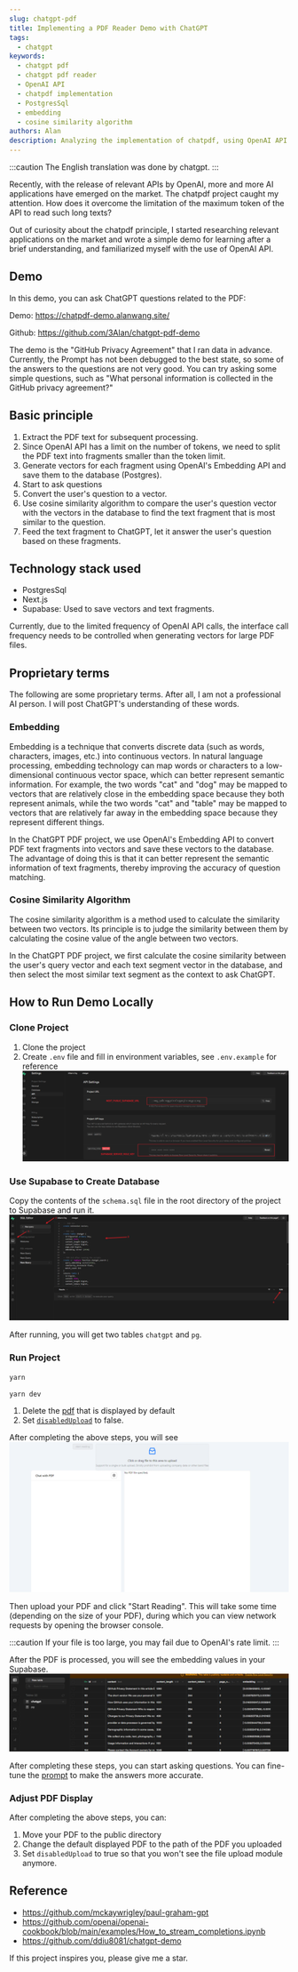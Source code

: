 ```yaml
---
slug: chatgpt-pdf
title: Implementing a PDF Reader Demo with ChatGPT
tags:
  - chatgpt
keywords:
  - chatgpt pdf
  - chatgpt pdf reader
  - OpenAI API
  - chatpdf implementation
  - PostgresSql
  - embedding
  - cosine similarity algorithm
authors: Alan
description: Analyzing the implementation of chatpdf, using OpenAI API to convert PDF text fragments into vectors, and using cosine similarity algorithm to match user questions and text fragments, thus implementing Q&A for long texts.
---
```


:::caution
The English translation was done by chatgpt.
:::

Recently, with the release of relevant APIs by OpenAI, more and more AI applications have emerged on the market. The chatpdf project caught my attention. How does it overcome the limitation of the maximum token of the API to read such long texts?

<!--truncate-->

Out of curiosity about the chatpdf principle, I started researching relevant applications on the market and wrote a simple demo for learning after a brief understanding, and familiarized myself with the use of OpenAI API.

## Demo

In this demo, you can ask ChatGPT questions related to the PDF:

Demo: https://chatpdf-demo.alanwang.site/

Github: https://github.com/3Alan/chatgpt-pdf-demo

The demo is the "GitHub Privacy Agreement" that I ran data in advance. Currently, the Prompt has not been debugged to the best state, so some of the answers to the questions are not very good. You can try asking some simple questions, such as "What personal information is collected in the GitHub privacy agreement?"

## Basic principle

1. Extract the PDF text for subsequent processing.
2. Since OpenAI API has a limit on the number of tokens, we need to split the PDF text into fragments smaller than the token limit.
3. Generate vectors for each fragment using OpenAI's Embedding API and save them to the database (Postgres).
4. Start to ask questions
5. Convert the user's question to a vector.
6. Use cosine similarity algorithm to compare the user's question vector with the vectors in the database to find the text fragment that is most similar to the question.
7. Feed the text fragment to ChatGPT, let it answer the user's question based on these fragments.

## Technology stack used

- PostgresSql
- Next.js
- Supabase: Used to save vectors and text fragments.

Currently, due to the limited frequency of OpenAI API calls, the interface call frequency needs to be controlled when generating vectors for large PDF files.

## Proprietary terms

The following are some proprietary terms. After all, I am not a professional AI person. I will post ChatGPT's understanding of these words.

### Embedding

Embedding is a technique that converts discrete data (such as words, characters, images, etc.) into continuous vectors. In natural language processing, embedding technology can map words or characters to a low-dimensional continuous vector space, which can better represent semantic information. For example, the two words "cat" and "dog" may be mapped to vectors that are relatively close in the embedding space because they both represent animals, while the two words "cat" and "table" may be mapped to vectors that are relatively far away in the embedding space because they represent different things.

In the ChatGPT PDF project, we use OpenAI's Embedding API to convert PDF text fragments into vectors and save these vectors to the database. The advantage of doing this is that it can better represent the semantic information of text fragments, thereby improving the accuracy of question matching.

### Cosine Similarity Algorithm

The cosine similarity algorithm is a method used to calculate the similarity between two vectors. Its principle is to judge the similarity between them by calculating the cosine value of the angle between two vectors.

In the ChatGPT PDF project, we first calculate the cosine similarity between the user's query vector and each text segment vector in the database, and then select the most similar text segment as the context to ask ChatGPT.

## How to Run Demo Locally

### Clone Project

1. Clone the project
2. Create `.env` file and fill in environment variables, see `.env.example` for reference
   ![20230325110936](https://raw.githubusercontent.com/3Alan/images/master/img/20230325110936.png)

### Use Supabase to Create Database

Copy the contents of the `schema.sql` file in the root directory of the project to Supabase and run it.
![supabase](https://raw.githubusercontent.com/3Alan/images/master/img/img20230325104103.png)

After running, you will get two tables `chatgpt` and `pg`.

### Run Project

```
yarn
```

```
yarn dev
```

1. Delete the [pdf](https://github.com/3Alan/chatgpt-pdf-demo/blob/main/src/pages/index.tsx#LL45C51-L45C72) that is displayed by default
2. Set [`disabledUpload`](https://github.com/3Alan/chatgpt-pdf-demo/blob/7c8daa32a9d2450f037224a06cc821ff682f5c36/src/pages/index.tsx#L46) to false.

After completing the above steps, you will see
![20230325105607](https://raw.githubusercontent.com/3Alan/images/master/img/img20230325105607.png)

Then upload your PDF and click "Start Reading". This will take some time (depending on the size of your PDF), during which you can view network requests by opening the browser console.

:::caution
If your file is too large, you may fail due to OpenAI's rate limit.
:::

After the PDF is processed, you will see the embedding values in your Supabase.
![20230325105953](https://raw.githubusercontent.com/3Alan/images/master/img/img20230325105953.png)

After completing these steps, you can start asking questions. You can fine-tune the [prompt](https://github.com/3Alan/chatgpt-pdf-demo/blob/588135cc265eb702b39d9ee9a853264173c45dc5/src/utils/openaiStream.ts#L19) to make the answers more accurate.

### Adjust PDF Display

After completing the above steps, you can:

1. Move your PDF to the public directory
2. Change the default displayed PDF to the path of the PDF you uploaded
3. Set `disabledUpload` to true so that you won't see the file upload module anymore.

## Reference

- https://github.com/mckaywrigley/paul-graham-gpt
- https://github.com/openai/openai-cookbook/blob/main/examples/How_to_stream_completions.ipynb
- https://github.com/ddiu8081/chatgpt-demo

If this project inspires you, please give me a star.
